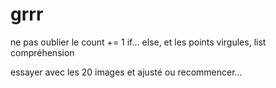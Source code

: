 # grrr

ne pas oublier le count += 1 if... else, et les points virgules, list compréhension

essayer avec les 20 images et ajusté ou recommencer...



